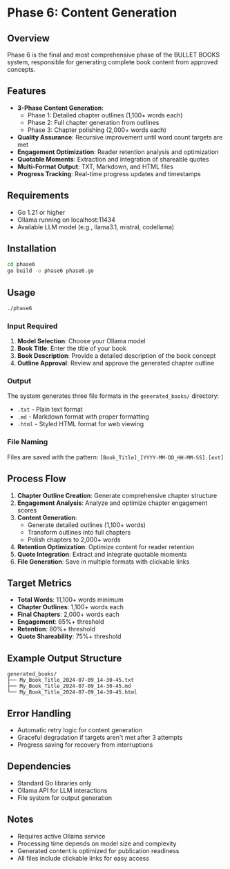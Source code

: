 # Phase 6: Content Generation

## Overview
Phase 6 is the final and most comprehensive phase of the BULLET BOOKS system, responsible for generating complete book content from approved concepts.

## Features
- **3-Phase Content Generation**:
  - Phase 1: Detailed chapter outlines (1,100+ words each)
  - Phase 2: Full chapter generation from outlines  
  - Phase 3: Chapter polishing (2,000+ words each)
- **Quality Assurance**: Recursive improvement until word count targets are met
- **Engagement Optimization**: Reader retention analysis and optimization
- **Quotable Moments**: Extraction and integration of shareable quotes
- **Multi-Format Output**: TXT, Markdown, and HTML files
- **Progress Tracking**: Real-time progress updates and timestamps

## Requirements
- Go 1.21 or higher
- Ollama running on localhost:11434
- Available LLM model (e.g., llama3.1, mistral, codellama)

## Installation
```bash
cd phase6
go build -o phase6 phase6.go
```

## Usage
```bash
./phase6
```

### Input Required
1. **Model Selection**: Choose your Ollama model
2. **Book Title**: Enter the title of your book
3. **Book Description**: Provide a detailed description of the book concept
4. **Outline Approval**: Review and approve the generated chapter outline

### Output
The system generates three file formats in the `generated_books/` directory:
- `.txt` - Plain text format
- `.md` - Markdown format with proper formatting
- `.html` - Styled HTML format for web viewing

### File Naming
Files are saved with the pattern: `[Book_Title]_[YYYY-MM-DD_HH-MM-SS].[ext]`

## Process Flow
1. **Chapter Outline Creation**: Generate comprehensive chapter structure
2. **Engagement Analysis**: Analyze and optimize chapter engagement scores
3. **Content Generation**: 
   - Generate detailed outlines (1,100+ words)
   - Transform outlines into full chapters
   - Polish chapters to 2,000+ words
4. **Retention Optimization**: Optimize content for reader retention
5. **Quote Integration**: Extract and integrate quotable moments
6. **File Generation**: Save in multiple formats with clickable links

## Target Metrics
- **Total Words**: 11,100+ words minimum
- **Chapter Outlines**: 1,100+ words each
- **Final Chapters**: 2,000+ words each
- **Engagement**: 65%+ threshold
- **Retention**: 80%+ threshold
- **Quote Shareability**: 75%+ threshold

## Example Output Structure
```
generated_books/
├── My_Book_Title_2024-07-09_14-30-45.txt
├── My_Book_Title_2024-07-09_14-30-45.md
└── My_Book_Title_2024-07-09_14-30-45.html
```

## Error Handling
- Automatic retry logic for content generation
- Graceful degradation if targets aren't met after 3 attempts
- Progress saving for recovery from interruptions

## Dependencies
- Standard Go libraries only
- Ollama API for LLM interactions
- File system for output generation

## Notes
- Requires active Ollama service
- Processing time depends on model size and complexity
- Generated content is optimized for publication readiness
- All files include clickable links for easy access